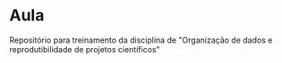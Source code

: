 # Aula
Repositório para treinamento da disciplina de "Organização de dados e reprodutibilidade de projetos científicos"

